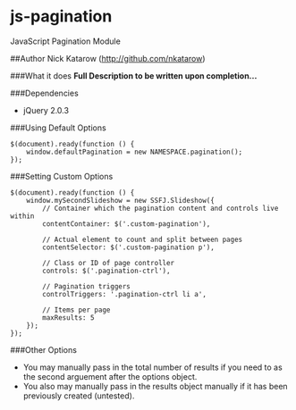 js-pagination
=============

JavaScript Pagination Module


##Author
Nick Katarow (<http://github.com/nkatarow>)

###What it does
**Full Description to be written upon completion...**


###Dependencies
- jQuery 2.0.3

###Using Default Options

	$(document).ready(function () {
		window.defaultPagination = new NAMESPACE.pagination();
	});


###Setting Custom Options

    $(document).ready(function () {
        window.mySecondSlideshow = new SSFJ.Slideshow({
	        // Container which the pagination content and controls live within
	        contentContainer: $('.custom-pagination'),
	
	        // Actual element to count and split between pages
	        contentSelector: $('.custom-pagination p'),
	
	        // Class or ID of page controller
	        controls: $('.pagination-ctrl'),
	
	        // Pagination triggers
	        controlTriggers: '.pagination-ctrl li a',
	
	        // Items per page
	        maxResults: 5
        });
    });

###Other Options
- You may manually pass in the total number of results if you need to as the second arguement after the options object.
- You also may manually pass in the results object manually if it has been previously created (untested).
